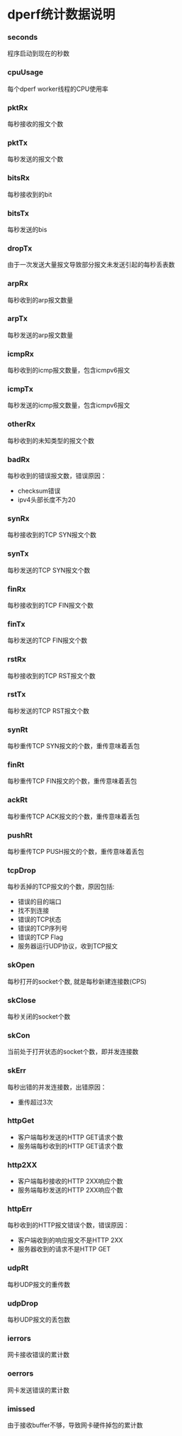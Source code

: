 # dperf统计数据说明

### seconds
程序启动到现在的秒数

### cpuUsage
每个dperf worker线程的CPU使用率

### pktRx
每秒接收的报文个数

### pktTx
每秒发送的报文个数

### bitsRx
每秒接收到的bit

### bitsTx
每秒发送的bis

### dropTx
由于一次发送大量报文导致部分报文未发送引起的每秒丢表数

### arpRx
每秒收到的arp报文数量

### arpTx
每秒发送的arp报文数量

### icmpRx
每秒收到的icmp报文数量，包含icmpv6报文

### icmpTx
每秒发送的icmp报文数量，包含icmpv6报文
 
### otherRx
每秒收到的未知类型的报文个数

### badRx
每秒收到的错误报文数，错误原因：
- checksum错误
- ipv4头部长度不为20

### synRx
每秒接收到的TCP SYN报文个数

### synTx
每秒发送的TCP SYN报文个数

### finRx
每秒接收到的TCP FIN报文个数

### finTx
每秒发送的TCP FIN报文个数

### rstRx
每秒接收到的TCP RST报文个数
         
### rstTx
每秒发送的TCP RST报文个数

### synRt
每秒重传TCP SYN报文的个数，重传意味着丢包

### finRt
每秒重传TCP FIN报文的个数，重传意味着丢包

### ackRt
每秒重传TCP ACK报文的个数，重传意味着丢包

### pushRt
每秒重传TCP PUSH报文的个数，重传意味着丢包

### tcpDrop
每秒丢掉的TCP报文的个数，原因包括:
- 错误的目的端口
- 找不到连接
- 错误的TCP状态
- 错误的TCP序列号
- 错误的TCP Flag
- 服务器运行UDP协议，收到TCP报文

### skOpen
每秒打开的socket个数, 就是每秒新建连接数(CPS)

### skClose
每秒关闭的socket个数

### skCon
当前处于打开状态的socket个数，即并发连接数

### skErr
每秒出错的并发连接数，出错原因：
- 重传超过3次

### httpGet
- 客户端每秒发送的HTTP GET请求个数
- 服务端每秒收到的HTTP GET请求个数

### http2XX                 
- 客户端每秒接收的HTTP 2XX响应个数
- 服务端每秒发送的HTTP 2XX响应个数

### httpErr
每秒收到的HTTP报文错误个数，错误原因：
- 客户端收到的响应报文不是HTTP 2XX
- 服务器收到的请求不是HTTP GET

### udpRt
每秒UDP报文的重传数

### udpDrop
每秒UDP报文的丢包数

### ierrors
网卡接收错误的累计数

### oerrors
网卡发送错误的累计数

### imissed
由于接收buffer不够，导致网卡硬件掉包的累计数
